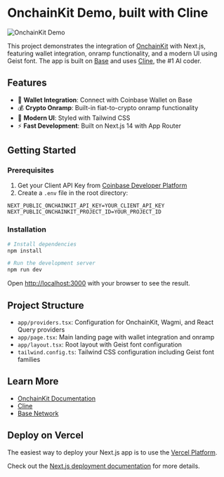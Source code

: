# OnchainKit Demo, built with Cline

![OnchainKit Demo](public/demo.gif)

This project demonstrates the integration of [OnchainKit](https://onchainkit.xyz/) with Next.js, featuring wallet integration, onramp functionality, and a modern UI using Geist font. The app is built on [Base](https://base.org/) and uses [Cline](https://cline.bot/), the #1 AI coder. 

## Features

- 🔐 **Wallet Integration**: Connect with Coinbase Wallet on Base 
- 💰 **Crypto Onramp**: Built-in fiat-to-crypto onramp functionality
- 🎨 **Modern UI**: Styled with Tailwind CSS 
- ⚡ **Fast Development**: Built on Next.js 14 with App Router

## Getting Started

### Prerequisites

1. Get your Client API Key from [Coinbase Developer Platform](https://docs.onchainkit.xyz/getting-started#get-your-client-api-key)
2. Create a `.env` file in the root directory:

```env
NEXT_PUBLIC_ONCHAINKIT_API_KEY=YOUR_CLIENT_API_KEY
NEXT_PUBLIC_ONCHAINKIT_PROJECT_ID=YOUR_PROJECT_ID
```

### Installation

```bash
# Install dependencies
npm install

# Run the development server
npm run dev
```

Open [http://localhost:3000](http://localhost:3000) with your browser to see the result.

## Project Structure

- `app/providers.tsx`: Configuration for OnchainKit, Wagmi, and React Query providers
- `app/page.tsx`: Main landing page with wallet integration and onramp
- `app/layout.tsx`: Root layout with Geist font configuration
- `tailwind.config.ts`: Tailwind CSS configuration including Geist font families

## Learn More

- [OnchainKit Documentation](https://onchainkit.xyz/)
- [Cline](https://cline.bot/)
- [Base Network](https://docs.base.org/)

## Deploy on Vercel

The easiest way to deploy your Next.js app is to use the [Vercel Platform](https://vercel.com/new?utm_medium=default-template&filter=next.js&utm_source=create-next-app&utm_campaign=create-next-app-readme).

Check out the [Next.js deployment documentation](https://nextjs.org/docs/app/building-your-application/deploying) for more details.
